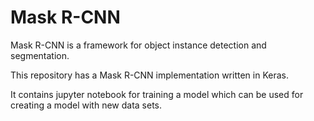 # Mask R-CNN

Mask R-CNN is a framework for object instance detection and segmentation.

This repository has a Mask R-CNN implementation written in Keras.

It contains jupyter notebook for training a model which can be used for creating a model with new data sets.